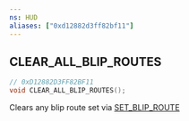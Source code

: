 ```yaml
---
ns: HUD
aliases: ["0xd12882d3ff82bf11"]
---
```

## CLEAR_ALL_BLIP_ROUTES

```c
// 0xD12882D3FF82BF11
void CLEAR_ALL_BLIP_ROUTES();
```

Clears any blip route set via [SET_BLIP_ROUTE](#_0x4F7D8A9BFB0B43E9)

